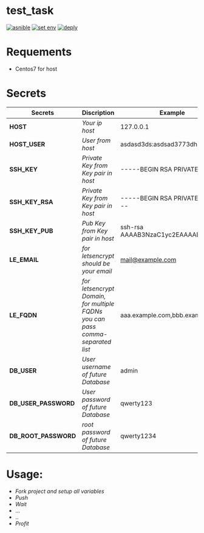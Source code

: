 # test_task
[![asnible](https://github.com/poogas/test_task/actions/workflows/ansible.yml/badge.svg)](https://github.com/poogas/test_task/actions/workflows/ansible.yml)
[![set env](https://github.com/poogas/test_task/actions/workflows/set_env.yml/badge.svg)](https://github.com/poogas/test_task/actions/workflows/set_env.yml)
[![deply](https://github.com/poogas/test_task/actions/workflows/deploy.yml/badge.svg)](https://github.com/poogas/test_task/actions/workflows/deploy.yml)

# Requements

- Centos7 for host

# Secrets

 | Secrets | Discription | Example |
| ------ | ------ | ------ |
| **HOST** | *Your ip host* | 127.0.0.1
| **HOST_USER** | *User from host* | asdasd3ds:asdsad3773dhd37d37d
| **SSH_KEY** | *Private Key from Key pair in host* | -----BEGIN RSA PRIVATE KEY...
| **SSH_KEY_RSA** | *Private Key from Key pair in host* | -----BEGIN RSA PRIVATE KEY-----
| **SSH_KEY_PUB** | *Pub Key from Key pair in host* | ssh-rsa AAAAB3NzaC1yc2EAAAADAQA...
| **LE_EMAIL** | *for letsencrypt should be your email* | mail@example.com
| **LE_FQDN** | *for letsencrypt Domain, for multiple FQDNs you can pass comma-separated list* | aaa.example.com,bbb.example.com
| **DB_USER** | *User username of future Database* | admin
| **DB_USER_PASSWORD** | *User password of future Database* | qwerty123
| **DB_ROOT_PASSWORD** | *root password of future Database* | qwerty1234

# Usage:

- *Fork project and setup all variables*
- *Push*
- *Wait*
- ...
- ..
- *Profit*
